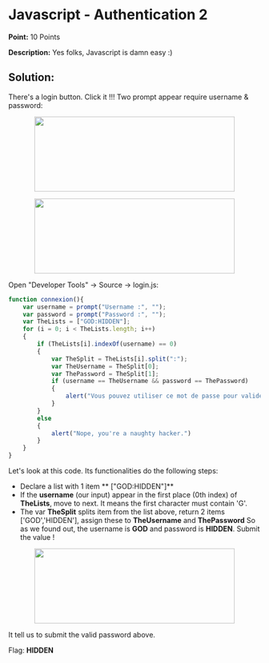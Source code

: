 # Javascript - Authentication 2

**Point:** 10 Points

**Description:** Yes folks, Javascript is damn easy :)

## Solution:

There's a login button. Click it !!! Two prompt appear require username & password:

<p align="center"><img width="400px" height="150px" src="https://user-images.githubusercontent.com/48288606/157896207-0a05061d-3e02-48fc-81ad-b5a22d8783fb.png" /> </p>

<p align="center"><img width="400px" height="150px" src="https://user-images.githubusercontent.com/48288606/157896215-f7ca1b17-df85-4bcc-b6b7-a91779fbcda2.png" /> </p>

Open "Developer Tools" -> Source -> login.js: 

```javascript
function connexion(){
    var username = prompt("Username :", "");
    var password = prompt("Password :", "");
    var TheLists = ["GOD:HIDDEN"];
    for (i = 0; i < TheLists.length; i++)
    {
        if (TheLists[i].indexOf(username) == 0)
        {
            var TheSplit = TheLists[i].split(":");
            var TheUsername = TheSplit[0];
            var ThePassword = TheSplit[1];
            if (username == TheUsername && password == ThePassword)
            {
                alert("Vous pouvez utiliser ce mot de passe pour valider ce challenge (en majuscules) / You can use this password to validate this challenge (uppercase)");
            }
        }
        else
        {
            alert("Nope, you're a naughty hacker.")
        }
    }
}
```
Let's look at this code. Its functionalities do the following steps:
- Declare a list with 1 item ** ["GOD:HIDDEN"]**
- If the **username** (our input) appear in the first place (0th index) of **TheLists**, move to next. It means the first character must contain 'G'.
- The var **TheSplit**  splits item from the list above, return 2 items ['GOD','HIDDEN'], assign these to **TheUsername** and **ThePassword**
So as we found out, the username is **GOD** and password is **HIDDEN**. Submit the value !

<p align="center"><img width="400px" height="150px" src="https://user-images.githubusercontent.com/48288606/157898000-2de3d884-ffff-46ce-8494-97e33c9dab1d.png"></p>

It tell us to submit the valid password above.

Flag: **HIDDEN**
